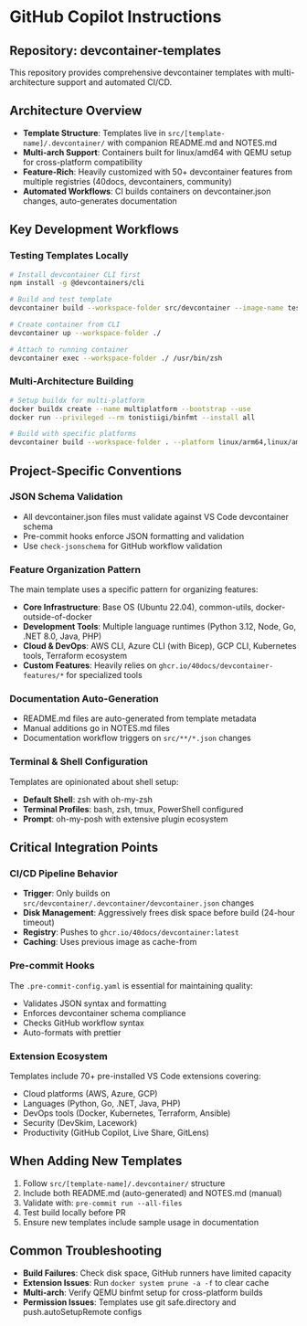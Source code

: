 # GitHub Copilot Instructions

## Repository: devcontainer-templates

This repository provides comprehensive devcontainer templates with multi-architecture support and automated CI/CD.

## Architecture Overview

- **Template Structure**: Templates live in `src/[template-name]/.devcontainer/` with companion README.md and NOTES.md
- **Multi-arch Support**: Containers built for linux/amd64 with QEMU setup for cross-platform compatibility
- **Feature-Rich**: Heavily customized with 50+ devcontainer features from multiple registries (40docs, devcontainers, community)
- **Automated Workflows**: CI builds containers on devcontainer.json changes, auto-generates documentation

## Key Development Workflows

### Testing Templates Locally

```bash
# Install devcontainer CLI first
npm install -g @devcontainers/cli

# Build and test template
devcontainer build --workspace-folder src/devcontainer --image-name test-image

# Create container from CLI
devcontainer up --workspace-folder ./

# Attach to running container
devcontainer exec --workspace-folder ./ /usr/bin/zsh

```

### Multi-Architecture Building

```bash
# Setup buildx for multi-platform
docker buildx create --name multiplatform --bootstrap --use
docker run --privileged --rm tonistiigi/binfmt --install all

# Build with specific platforms
devcontainer build --workspace-folder . --platform linux/arm64,linux/amd64 --image-name ghcr.io/user/image:latest

```

## Project-Specific Conventions

### JSON Schema Validation

- All devcontainer.json files must validate against VS Code devcontainer schema
- Pre-commit hooks enforce JSON formatting and validation
- Use `check-jsonschema` for GitHub workflow validation

### Feature Organization Pattern

The main template uses a specific pattern for organizing features:

- **Core Infrastructure**: Base OS (Ubuntu 22.04), common-utils, docker-outside-of-docker
- **Development Tools**: Multiple language runtimes (Python 3.12, Node, Go, .NET 8.0, Java, PHP)
- **Cloud & DevOps**: AWS CLI, Azure CLI (with Bicep), GCP CLI, Kubernetes tools, Terraform ecosystem
- **Custom Features**: Heavily relies on `ghcr.io/40docs/devcontainer-features/*` for specialized tools

### Documentation Auto-Generation

- README.md files are auto-generated from template metadata
- Manual additions go in NOTES.md files
- Documentation workflow triggers on `src/**/*.json` changes

### Terminal & Shell Configuration

Templates are opinionated about shell setup:

- **Default Shell**: zsh with oh-my-zsh
- **Terminal Profiles**: bash, zsh, tmux, PowerShell configured
- **Prompt**: oh-my-posh with extensive plugin ecosystem

## Critical Integration Points

### CI/CD Pipeline Behavior

- **Trigger**: Only builds on `src/devcontainer/.devcontainer/devcontainer.json` changes
- **Disk Management**: Aggressively frees disk space before build (24-hour timeout)
- **Registry**: Pushes to `ghcr.io/40docs/devcontainer:latest`
- **Caching**: Uses previous image as cache-from

### Pre-commit Hooks

The `.pre-commit-config.yaml` is essential for maintaining quality:

- Validates JSON syntax and formatting
- Enforces devcontainer schema compliance
- Checks GitHub workflow syntax
- Auto-formats with prettier

### Extension Ecosystem

Templates include 70+ pre-installed VS Code extensions covering:

- Cloud platforms (AWS, Azure, GCP)
- Languages (Python, Go, .NET, Java, PHP)
- DevOps tools (Docker, Kubernetes, Terraform, Ansible)
- Security (DevSkim, Lacework)
- Productivity (GitHub Copilot, Live Share, GitLens)

## When Adding New Templates

1. Follow `src/[template-name]/.devcontainer/` structure
2. Include both README.md (auto-generated) and NOTES.md (manual)
3. Validate with: `pre-commit run --all-files`
4. Test build locally before PR
5. Ensure new templates include sample usage in documentation

## Common Troubleshooting

- **Build Failures**: Check disk space, GitHub runners have limited capacity
- **Extension Issues**: Run `docker system prune -a -f` to clear cache
- **Multi-arch**: Verify QEMU binfmt setup for cross-platform builds
- **Permission Issues**: Templates use git safe.directory and push.autoSetupRemote configs
